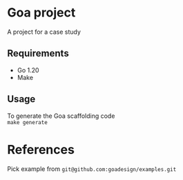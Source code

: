# Goa project

A project for a case study

## Requirements 

* Go 1.20
* Make

## Usage 

To generate the Goa scaffolding code  
`make generate`



# References
Pick example from `git@github.com:goadesign/examples.git`